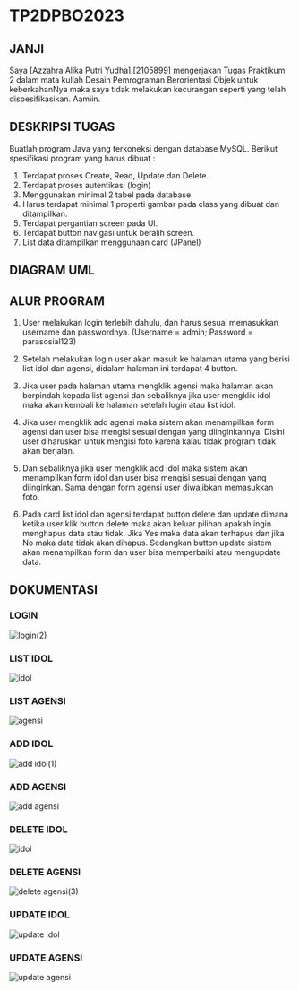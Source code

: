# TP2DPBO2023

## JANJI
Saya [Azzahra Alika Putri Yudha] [2105899] mengerjakan Tugas Praktikum 2 dalam mata kuliah Desain Pemrograman Berorientasi Objek untuk keberkahanNya maka saya tidak melakukan kecurangan seperti yang telah dispesifikasikan. Aamiin. 

## DESKRIPSI TUGAS
Buatlah program Java yang terkoneksi dengan database MySQL. Berikut spesifikasi program yang harus dibuat : 

1. Terdapat proses Create, Read, Update dan Delete. 
2. Terdapat proses autentikasi (login)
3. Menggunakan minimal 2 tabel pada database
4. Harus terdapat minimal 1 properti gambar pada class yang dibuat dan ditampilkan.
5. Terdapat pergantian screen pada UI.
6. Terdapat button navigasi untuk beralih screen.
7. List data ditampilkan menggunaan card (JPanel)

## DIAGRAM UML

## ALUR PROGRAM
1. User melakukan login terlebih dahulu, dan harus sesuai memasukkan username dan passwordnya. (Username = admin; Password = parasosial123)

2. Setelah melakukan login user akan masuk ke halaman utama yang berisi list idol dan agensi, didalam halaman ini terdapat 4 button. 

3. Jika user pada halaman utama mengklik agensi maka halaman akan berpindah kepada list agensi dan sebaliknya jika user mengklik idol maka akan kembali ke halaman setelah login atau list idol. 

4. Jika user mengklik add agensi maka sistem akan menampilkan form agensi dan user bisa mengisi sesuai dengan yang diinginkannya. Disini user diharuskan untuk mengisi foto karena kalau tidak program tidak akan berjalan. 

5. Dan sebaliknya jika user mengklik add idol maka sistem akan menampilkan form idol dan user bisa mengisi sesuai dengan yang diinginkan. Sama dengan form agensi user diwajibkan memasukkan foto. 

6. Pada card list idol dan agensi terdapat button delete dan update dimana ketika user klik button delete maka akan keluar pilihan apakah ingin menghapus data atau tidak. Jika Yes maka data akan terhapus dan jika No maka data tidak akan dihapus. Sedangkan button update sistem akan menampilkan form dan user bisa memperbaiki atau mengupdate data. 

## DOKUMENTASI
### LOGIN
![login(2)](https://user-images.githubusercontent.com/101117829/231491907-0f9ee934-52c0-45d1-9c3f-d499f699a364.PNG)

### LIST IDOL
![idol](https://user-images.githubusercontent.com/101117829/231492142-9e7b4953-c506-45f9-a8d0-2edd7fa7686a.PNG)

### LIST AGENSI
![agensi](https://user-images.githubusercontent.com/101117829/231492204-bd1a9c6a-43d1-40aa-ac13-c06892785300.PNG)

### ADD IDOL
![add idol(1)](https://user-images.githubusercontent.com/101117829/231492276-8b732674-d73c-43b2-bc49-72745ec3336b.PNG)

### ADD AGENSI
![add agensi](https://user-images.githubusercontent.com/101117829/231492340-edf7b95a-d90a-4861-8a57-015b30920e60.PNG)

### DELETE IDOL
![idol](https://user-images.githubusercontent.com/101117829/231492468-3f930bd7-4157-44ef-b429-7a0f0d3e6c10.PNG)

### DELETE AGENSI
![delete agensi(3)](https://user-images.githubusercontent.com/101117829/231492534-7f476b0f-313a-4929-9e13-13dafb01e202.PNG)

### UPDATE IDOL
![update idol](https://user-images.githubusercontent.com/101117829/231493118-e8deac35-a517-46e3-a291-e8af1306fe8c.PNG)

### UPDATE AGENSI
![update agensi](https://user-images.githubusercontent.com/101117829/231493215-bed32103-19d5-46b1-adce-ca82be232a74.PNG)

